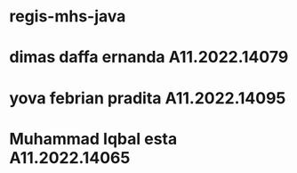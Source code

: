 # regis-mhs-java
# dimas daffa ernanda A11.2022.14079
# yova febrian pradita A11.2022.14095
# Muhammad Iqbal esta A11.2022.14065